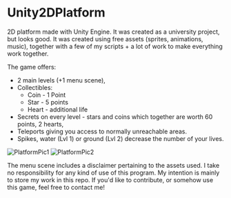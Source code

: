 # Unity2DPlatform

2D platform made with Unity Engine. It was created as a university project, but looks good. It was created using free assets (sprites, animations, music), together with a few of my scripts + a lot of work to make everything work together. 

The game offers:
* 2 main levels (+1 menu scene),
* Collectibles:
  * Coin - 1 Point
  * Star - 5 points
  * Heart - additional life
* Secrets on every level - stars and coins which together are worth 60 points, 2 hearts,
* Teleports giving you access to normally unreachable areas.
* Spikes, water (Lvl 1) or ground (Lvl 2) decrease the number of your lives.

![PlatformPic1](https://raw.github.com/damianpi/Unity2DPlatform/master/Screenshots/PlatformPic1.png)
![PlatformPic2](https://raw.github.com/damianpi/Unity2DPlatform/master/Screenshots/PlatformPic2.png)

The menu scene includes a disclaimer pertaining to the assets used. I take no responsibility for any kind of use of this program. My intention is mainly to store my work in this repo. If you'd like to contribute, or somehow use this game, feel free to contact me!
